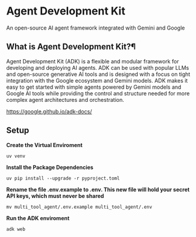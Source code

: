 # Agent Development Kit
An open-source AI agent framework integrated with Gemini and Google

## What is Agent Development Kit?¶
Agent Development Kit (ADK) is a flexible and modular framework for developing and deploying AI agents. ADK can be used with popular LLMs and open-source generative AI tools and is designed with a focus on tight integration with the Google ecosystem and Gemini models. ADK makes it easy to get started with simple agents powered by Gemini models and Google AI tools while providing the control and structure needed for more complex agent architectures and orchestration.

https://google.github.io/adk-docs/

## Setup

**Create the Virtual Enviroment**
```console
uv venv
```

**Install the Package Dependencies**
```console
uv pip install --upgrade -r pyproject.toml
```

**Rename the file .env.example to .env. This new file will hold your secret API keys, which must never be shared**
```console
mv multi_tool_agent/.env.example multi_tool_agent/.env
```

**Run the ADK enviroment**
```console
adk web
```